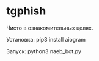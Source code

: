 # tgphish

Чисто в ознакомительных целях.

Установка:
pip3 install aiogram

Запуск:
python3 naeb_bot.py

